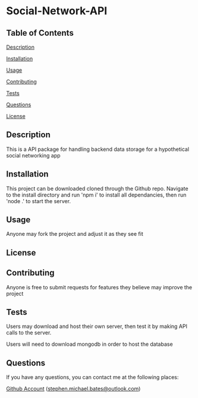# Social-Network-API


## Table of Contents

[Description](#description)

[Installation](#installation)

[Usage](#usage)

[Contributing](#contributing)
 
[Tests](#tests)
 
[Questions](#questions)

[License](#license)
 

## Description

This is a API package for handling backend data storage for a hypothetical social networking app

## Installation

This project can be downloaded cloned through the Github repo. Navigate to the install directory and run 'npm i' to install all dependancies, then run 'node .' to start the server.

## Usage

Anyone may fork the project and adjust it as they see fit

## License



## Contributing

Anyone is free to submit requests for features they believe may improve the project

## Tests

Users may download and host their own server, then test it by making API calls to the server.

Users will need to download mongodb in order to host the database

## Questions

If you have any questions, you can contact me at the following places:

[Github Account](https://github.com/stephen.michael.bates)
(stephen.michael.bates@outlook.com)

